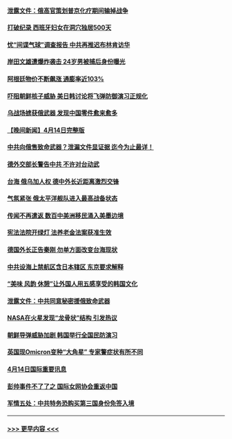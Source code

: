 #### [泄露文件：俄高官策划普京化疗期间输掉战争](../pages/prog202/a103691410.md?t=04152143) 
#### [打破纪录 西班牙妇女在洞穴独居500天](../pages/prog202/a103691413.md?t=04152143) 
#### [忧“间谍气球”调查报告 中共再推迟布林肯访华](../pages/prog202/a103691407.md?t=04152143) 
#### [岸田文雄遭爆炸袭击 24岁男被捕后身份曝光](../pages/prog202/a103691337.md?t=04152143) 
#### [阿根廷物价不断飙涨 通膨率近103%](../pages/prog202/a103691314.md?t=04152143) 
#### [吓阻朝鲜核子威胁 美日韩讨论将飞弹防御演习正规化](../pages/prog202/a103691296.md?t=04152143) 
#### [乌战场掳获俄武器 发现中国零件愈来愈多](../pages/prog202/a103691262.md?t=04152143) 
#### [【晚间新闻】4月14日完整版](../pages/prog202/a103691144.md?t=04152143) 
#### [中共向俄售致命武器？泄漏文件显证据 迄今为止最详！](../pages/prog202/a103691150.md?t=04152143) 
#### [德外交部长警告中共 不许对台动武](../pages/prog202/a103691151.md?t=04152143) 
#### [台海 俄乌加人权 德中外长近距离激烈交锋](../pages/prog202/a103691057.md?t=04152143) 
#### [气氛紧张 俄太平洋舰队进入最高战备状态](../pages/prog202/a103691058.md?t=04152143) 
#### [传闻不再遣返 数百中美洲移民涌入美墨边境](../pages/prog202/a103690853.md?t=04152143) 
#### [宪法法院开绿灯 法养老金法案获准生效](../pages/prog202/a103691026.md?t=04152143) 
#### [德国外长正告秦刚 勿单方面改变台海现状](../pages/prog202/a103690850.md?t=04152143) 
#### [中共设海上禁航区含日本辖区 东京要求解释](../pages/prog202/a103690848.md?t=04152143) 
#### [“美味 风韵 休憩”让外国人用五感享受的韩国文化](../pages/prog202/a103690859.md?t=04152143) 
#### [泄露文件：中共同意秘密援俄致命武器](../pages/prog202/a103690651.md?t=04152143) 
#### [NASA在火星发现“龙骨状”结构 引发热议](../pages/prog202/a103690661.md?t=04152143) 
#### [朝鲜导弹威胁加剧 韩国举行全国民防演习](../pages/prog202/a103690639.md?t=04152143) 
#### [英国现Omicron变种“大角星” 专家警症状有所不同](../pages/prog202/a103690657.md?t=04152143) 
#### [4月14日国际重要讯息](../pages/prog202/a103690638.md?t=04152143) 
#### [彭帅事件不了了之 国际女网协会重返中国](../pages/prog202/a103690496.md?t=04152143) 
#### [军情五处：中共特务恐购买第三国身份免签入境](../pages/prog202/a103690433.md?t=04152143) 

----
#### [ >>> 更早内容 <<< ](../indexes/prog202-earlier.md)
